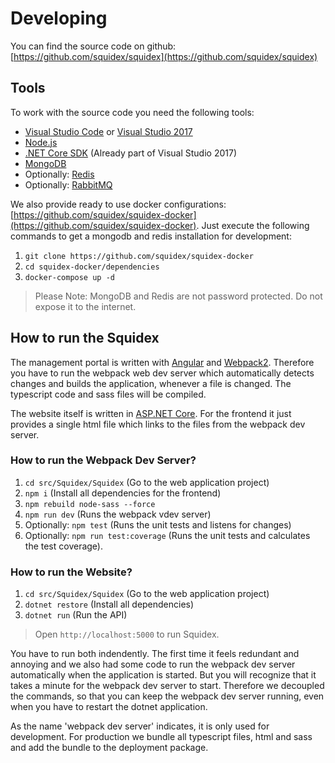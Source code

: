 # Developing

You can find the source code on github: [https://github.com/squidex/squidex](https://github.com/squidex/squidex)

## Tools
To work with the source code you need the following tools:

* [Visual Studio Code](https://code.visualstudio.com/) or [Visual Studio 2017](https://www.visualstudio.com/vs/visual-studio-2017-rc/)
* [Node.js](https://nodejs.org/en/)
* [.NET Core SDK](https://www.microsoft.com/net/download/core#/current) (Already part of Visual Studio 2017)
* [MongoDB](https://www.mongodb.com/)
* Optionally: [Redis](https://redis.io/download)
* Optionally: [RabbitMQ](https://www.rabbitmq.com/download.html)

We also provide ready to use docker configurations: [https://github.com/squidex/squidex-docker](https://github.com/squidex/squidex-docker). Just execute the following commands to get a mongodb and redis installation for development:

1. `git clone https://github.com/squidex/squidex-docker`
2. `cd squidex-docker/dependencies`
3. `docker-compose up -d`

> Please Note: MongoDB and Redis are not password protected. Do not expose it to the internet.

## How to run the Squidex

The management portal is written with [Angular](https://angular.io) and [Webpack2](https://webpack.js.org/). Therefore you have to run the webpack web dev server which automatically detects changes and builds the application, whenever a file is changed. The typescript code and sass files will be compiled.

The website itself is written in [ASP.NET Core](https://docs.microsoft.com/en-us/aspnet/core/). For the frontend it just provides a single html file which links to the files from the webpack dev server.

### How to run the Webpack Dev Server?

1. `cd src/Squidex/Squidex` (Go to the web application project)
2. `npm i` (Install all dependencies for the frontend)
3. `npm rebuild node-sass --force`
4. `npm run dev` (Runs the webpack vdev server)
5. Optionally: `npm test` (Runs the unit tests and listens for changes)
6. Optionally: `npm run test:coverage` (Runs the unit tests and calculates the test coverage).

### How to run the Website?

1. `cd src/Squidex/Squidex` (Go to the web application project)
2. `dotnet restore` (Install all dependencies)
3. `dotnet run` (Run the API)

> Open `http://localhost:5000` to run Squidex.

You have to run both indendently. The first time it feels redundant and annoying and we also had some code to run the webpack dev server automatically when the application is started. But you will recognize that it takes a minute for the webpack dev server to start. Therefore we decoupled the commands, so that you can keep the webpack dev server running, even when you have to restart the dotnet application.

As the name 'webpack dev server' indicates, it is only used for development. For production we bundle all typescript files, html and sass and add the bundle to the deployment package.